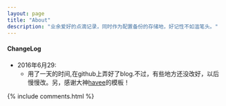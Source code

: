 ```yaml
---
layout: page
title: "About"
description: "业余爱好的点滴记录，同时作为配置备份的存储地，好记性不如滥笔头。"
---
```


#### ChangeLog

- 2016年6月29:
    - 用了一天的时间,在github上弄好了blog.不过，有些地方还没改好，以后慢慢改。另，感谢大神<a href=“https://havee.me”>havee</a>的模板！


{% include comments.html %}
